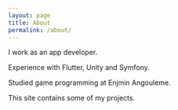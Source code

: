 ```yaml
---
layout: page
title: About
permalink: /about/
---
```


I work as an app developer.


Experience with Flutter, Unity and Symfony.


Studied game programming at Enjmin Angouleme.


This site contains some of my projects.